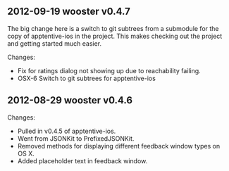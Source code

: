 2012-09-19 wooster v0.4.7
-------------------------
The big change here is a switch to git subtrees from a submodule for the copy of apptentive-ios in the project. This makes checking out the project and getting started much easier.

Changes:

* Fix for ratings dialog not showing up due to reachability failing.
* OSX-6 Switch to git subtrees for apptentive-ios

2012-08-29 wooster v0.4.6
-------------------------
Changes:

* Pulled in v0.4.5 of apptentive-ios.
* Went from JSONKit to PrefixedJSONKit.
* Removed methods for displaying different feedback window types on OS X.
* Added placeholder text in feedback window.
